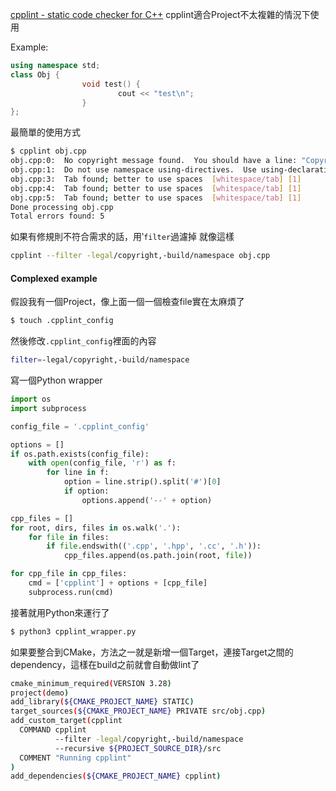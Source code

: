 [cpplint - static code checker for C++](https://github.com/cpplint/cpplint)
cpplint適合Project不太複雜的情況下使用

Example:
``` cpp
using namespace std;
class Obj {
                void test() {
                        cout << "test\n";
                }
};
```

最簡單的使用方式
``` bash
$ cpplint obj.cpp
obj.cpp:0:  No copyright message found.  You should have a line: "Copyright [year] <Copyright Owner>"  [legal/copyright] [5]
obj.cpp:1:  Do not use namespace using-directives.  Use using-declarations instead.  [build/namespaces] [5]
obj.cpp:3:  Tab found; better to use spaces  [whitespace/tab] [1]
obj.cpp:4:  Tab found; better to use spaces  [whitespace/tab] [1]
obj.cpp:5:  Tab found; better to use spaces  [whitespace/tab] [1]
Done processing obj.cpp
Total errors found: 5
```
如果有修規則不符合需求的話，用‵`filter`過濾掉
就像這樣
``` bash
cpplint --filter -legal/copyright,-build/namespace obj.cpp
```

####  Complexed example
假設我有一個Project，像上面一個一個檢查file實在太麻煩了
```  bash
$ touch .cpplint_config
```
然後修改`.cpplint_config`裡面的內容
``` bash
filter=-legal/copyright,-build/namespace
```
寫一個Python wrapper
``` python
import os
import subprocess

config_file = '.cpplint_config'

options = []
if os.path.exists(config_file):
    with open(config_file, 'r') as f:
        for line in f:
            option = line.strip().split('#')[0]
            if option:
                options.append('--' + option)

cpp_files = []
for root, dirs, files in os.walk('.'):
    for file in files:
        if file.endswith(('.cpp', '.hpp', '.cc', '.h')):
            cpp_files.append(os.path.join(root, file))

for cpp_file in cpp_files:
    cmd = ['cpplint'] + options + [cpp_file]
    subprocess.run(cmd)

```
接著就用Python來運行了
``` bash
$ python3 cpplint_wrapper.py
```
如果要整合到CMake，方法之一就是新增一個Target，連接Target之間的dependency，這樣在build之前就會自動做lint了
``` bash
cmake_minimum_required(VERSION 3.28)
project(demo)
add_library(${CMAKE_PROJECT_NAME} STATIC)
target_sources(${CMAKE_PROJECT_NAME} PRIVATE src/obj.cpp)
add_custom_target(cpplint
  COMMAND cpplint
          --filter -legal/copyright,-build/namespace
          --recursive ${PROJECT_SOURCE_DIR}/src
  COMMENT "Running cpplint"
)
add_dependencies(${CMAKE_PROJECT_NAME} cpplint)
```

